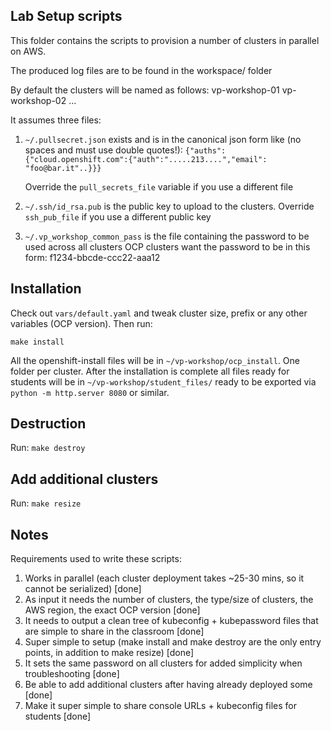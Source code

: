 ## Lab Setup scripts

This folder contains the scripts to provision a number of clusters in parallel on AWS.

The produced log files are to be found in the workspace/ folder

By default the clusters will be named as follows:
vp-workshop-01
vp-workshop-02
...

It assumes three files:
1. `~/.pullsecret.json` exists and is in the canonical json form like (no spaces and must use double quotes!):
  `{"auths":{"cloud.openshift.com":{"auth":".....213....","email": "foo@bar.it"..}}}`

   Override the `pull_secrets_file` variable if you use a different file

2. `~/.ssh/id_rsa.pub` is the public key to upload to the clusters. Override
   `ssh_pub_file` if you use a different public key

3. `~/.vp_workshop_common_pass` is the file containing the password to be used
   across all clusters OCP clusters want the password to be in this form:
   f1234-bbcde-ccc22-aaa12

## Installation

Check out `vars/default.yaml` and tweak cluster size, prefix or any other variables (OCP version).
Then run:

    make install

All the openshift-install files will be in `~/vp-workshop/ocp_install`. One folder per cluster.
After the installation is complete all files ready for students will be in `~/vp-workshop/student_files/`
ready to be exported via `python -m http.server 8080` or similar.


## Destruction

Run: `make destroy`


## Add additional clusters

Run: `make resize`


## Notes

Requirements used to write these scripts:
1. Works in parallel (each cluster deployment takes ~25-30 mins, so it cannot be serialized) [done]
2. As input it needs the number of clusters, the type/size of clusters, the AWS region, the exact OCP version [done]
3. It needs to output a clean tree of kubeconfig + kubepassword files that are simple to share in the classroom [done]
4. Super simple to setup (make install and make destroy are the only entry points, in addition to make resize) [done]
5. It sets the same password on all clusters for added simplicity when troubleshooting [done]
6. Be able to add additional clusters after having already deployed some [done]
7. Make it super simple to share console URLs + kubeconfig files for students [done]
